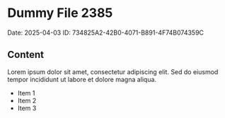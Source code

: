 # Dummy File 2385

Date: 2025-04-03
ID: 734825A2-42B0-4071-B891-4F74B074359C

## Content

Lorem ipsum dolor sit amet, consectetur adipiscing elit.
Sed do eiusmod tempor incididunt ut labore et dolore magna aliqua.

* Item 1
* Item 2
* Item 3
